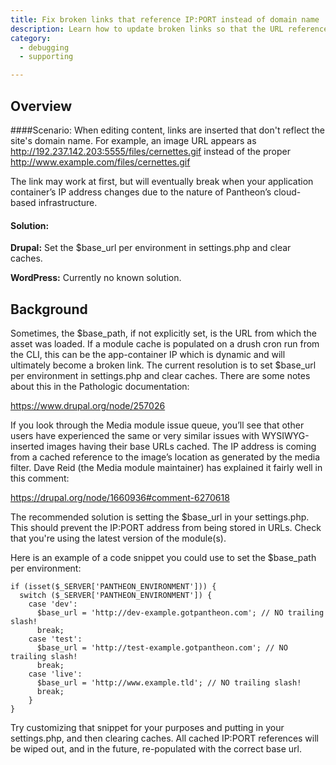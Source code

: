 ```yaml
---
title: Fix broken links that reference IP:PORT instead of domain name
description: Learn how to update broken links so that the URL references the correct file path and domain name.
category:
  - debugging
  - supporting

---
```


## Overview


####Scenario:
When editing content, links are inserted that don't reflect the site's domain name. For example, an image URL appears as http://192.237.142.203:5555/files/cernettes.gif instead of the proper http://www.example.com/files/cernettes.gif

The link may work at first, but will eventually break when your application container’s IP address changes due to the nature of Pantheon’s cloud-based infrastructure.

#### Solution:

**Drupal:** Set the $base\_url per environment in settings.php and clear caches.

**WordPress:** Currently no known solution.

## Background

Sometimes, the $base\_path, if not explicitly set, is the URL from which the asset was loaded. If a module cache is populated on a drush cron run from the CLI, this can be the app-container IP which is dynamic and will ultimately become a broken link. The current resolution is to set $base\_url per environment in settings.php and clear caches. There are some notes about this in the Pathologic documentation:

https://www.drupal.org/node/257026

If you look through the Media module issue queue, you’ll see that other users have experienced the same or very similar issues with WYSIWYG-inserted images having their base URLs cached. The IP address is coming from a cached reference to the image’s location as generated by the media filter. Dave Reid (the Media module maintainer) has explained it fairly well in this comment:

https://drupal.org/node/1660936#comment-6270618

The recommended solution is setting the $base\_url in your settings.php. This should prevent the IP:PORT address from being stored in URLs. Check that you're using the latest version of the module(s).

Here is an example of a code snippet you could use to set the $base\_path per environment:

    if (isset($_SERVER['PANTHEON_ENVIRONMENT'])) {
      switch ($_SERVER['PANTHEON_ENVIRONMENT']) {
        case 'dev':
          $base_url = 'http://dev-example.gotpantheon.com'; // NO trailing slash!
          break;
        case 'test':
          $base_url = 'http://test-example.gotpantheon.com'; // NO trailing slash!
          break;
        case 'live':
          $base_url = 'http://www.example.tld'; // NO trailing slash!
          break;
        }
    }

Try customizing that snippet for your purposes and putting in your settings.php, and then clearing caches. All cached IP:PORT references will be wiped out, and in the future, re-populated with the correct base url.
